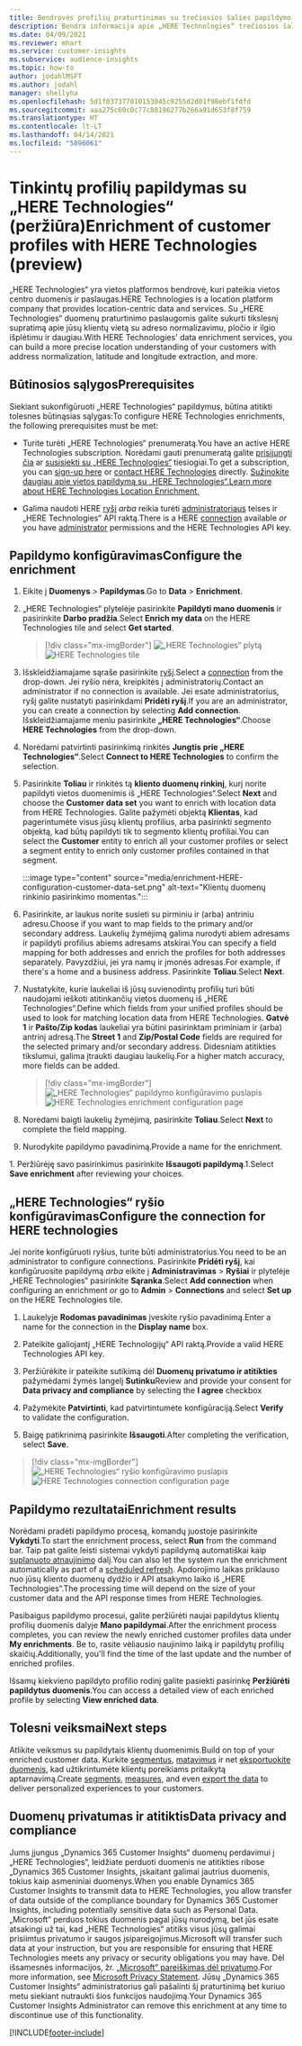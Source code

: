 ```yaml
---
title: Bendrovės profilių praturtinimas su trečiosios šalies papildymo „HERE Technologies“
description: Bendra informacija apie „HERE Technologies“ trečiosios šalies papildymą.
ms.date: 04/09/2021
ms.reviewer: mhart
ms.service: customer-insights
ms.subservice: audience-insights
ms.topic: how-to
author: jodahlMSFT
ms.author: jodahl
manager: shellyha
ms.openlocfilehash: 5d1f037377010153045c9255d2d01f98ebf1fdfd
ms.sourcegitcommit: aaa275c60c0c77c88196277b266a91d653f8f759
ms.translationtype: HT
ms.contentlocale: lt-LT
ms.lasthandoff: 04/14/2021
ms.locfileid: "5896061"
---
```

# <a name="enrichment-of-customer-profiles-with-here-technologies-preview"></a><span data-ttu-id="3ebf5-103">Tinkintų profilių papildymas su „HERE Technologies“ (peržiūra)</span><span class="sxs-lookup"><span data-stu-id="3ebf5-103">Enrichment of customer profiles with HERE Technologies (preview)</span></span>

<span data-ttu-id="3ebf5-104">„HERE Technologies“ yra vietos platformos bendrovė, kuri pateikia vietos centro duomenis ir paslaugas.</span><span class="sxs-lookup"><span data-stu-id="3ebf5-104">HERE Technologies is a location platform company that provides location-centric data and services.</span></span> <span data-ttu-id="3ebf5-105">Su „HERE Technologies“ duomenų praturtinimo paslaugomis galite sukurti tikslesnį supratimą apie jūsų klientų vietą su adreso normalizavimu, pločio ir ilgio išplėtimu ir daugiau.</span><span class="sxs-lookup"><span data-stu-id="3ebf5-105">With HERE Technologies' data enrichment services, you can build a more precise location understanding of your customers with address normalization, latitude and longitude extraction, and more.</span></span>

## <a name="prerequisites"></a><span data-ttu-id="3ebf5-106">Būtinosios sąlygos</span><span class="sxs-lookup"><span data-stu-id="3ebf5-106">Prerequisites</span></span>

<span data-ttu-id="3ebf5-107">Siekiant sukonfigūruoti „HERE Technologies“ papildymus, būtina atitikti tolesnes būtinąsias sąlygas:</span><span class="sxs-lookup"><span data-stu-id="3ebf5-107">To configure HERE Technologies enrichments, the following prerequisites must be met:</span></span>

- <span data-ttu-id="3ebf5-108">Turite turėti „HERE Technologies“ prenumeratą.</span><span class="sxs-lookup"><span data-stu-id="3ebf5-108">You have an active HERE Technologies subscription.</span></span> <span data-ttu-id="3ebf5-109">Norėdami gauti prenumeratą galite [prisijungti čia](https://developer.here.com/sign-up?utm_medium=referral&utm_source=Microsoft-Dynamics-CI&create=Freemium-Basic) ar [susisiekti su „HERE Technologies“](https://developer.here.com/help?utm_medium=referral&utm_source=Microsoft-Dynamics-CI#how-can-we-help-you) tiesiogiai.</span><span class="sxs-lookup"><span data-stu-id="3ebf5-109">To get a subscription, you can [sign-up here](https://developer.here.com/sign-up?utm_medium=referral&utm_source=Microsoft-Dynamics-CI&create=Freemium-Basic) or [contact HERE Technologies](https://developer.here.com/help?utm_medium=referral&utm_source=Microsoft-Dynamics-CI#how-can-we-help-you) directly.</span></span> [<span data-ttu-id="3ebf5-110">Sužinokite daugiau apie vietos papildymą su „HERE Technologies“.</span><span class="sxs-lookup"><span data-stu-id="3ebf5-110">Learn more about HERE Technologies Location Enrichment.</span></span>](https://developer.here.com/location-enrichment?cid=Dev-MicrosoftDynamics-DB-0-Dev-&utm_source=MicrosoftDynamics&utm_medium=referral&utm_campaign=Online_Dev_ReferralMicrosoft)

- <span data-ttu-id="3ebf5-111">Galima naudoti HERE [ryšį](connections.md) *arba* reikia turėti [administratoriaus](permissions.md#administrator) teises ir „HERE Technologies“ API raktą.</span><span class="sxs-lookup"><span data-stu-id="3ebf5-111">There is a HERE [connection](connections.md) available *or* you have [administrator](permissions.md#administrator) permissions and the HERE Technologies API key.</span></span>

## <a name="configure-the-enrichment"></a><span data-ttu-id="3ebf5-112">Papildymo konfigūravimas</span><span class="sxs-lookup"><span data-stu-id="3ebf5-112">Configure the enrichment</span></span>

1. <span data-ttu-id="3ebf5-113">Eikite į **Duomenys** > **Papildymas**.</span><span class="sxs-lookup"><span data-stu-id="3ebf5-113">Go to **Data** > **Enrichment**.</span></span> 

1. <span data-ttu-id="3ebf5-114">„HERE Technologies“ plytelėje pasirinkite **Papildyti mano duomenis** ir pasirinkite **Darbo pradžia**.</span><span class="sxs-lookup"><span data-stu-id="3ebf5-114">Select **Enrich my data** on the HERE Technologies tile and select **Get started**.</span></span>

   > [!div class="mx-imgBorder"]
   > <span data-ttu-id="3ebf5-115">![„HERE Technologies“ plytą](media/HERE-tile.png "„HERE Technologies“ plytą")</span><span class="sxs-lookup"><span data-stu-id="3ebf5-115">![HERE Technologies tile](media/HERE-tile.png "HERE Technologies tile")</span></span>

1. <span data-ttu-id="3ebf5-116">Išskleidžiamajame sąraše pasirinkite [ryšį](connections.md).</span><span class="sxs-lookup"><span data-stu-id="3ebf5-116">Select a [connection](connections.md) from the drop-down.</span></span> <span data-ttu-id="3ebf5-117">Jei ryšio nėra, kreipkitės į administratorių.</span><span class="sxs-lookup"><span data-stu-id="3ebf5-117">Contact  an administrator if no connection is available.</span></span> <span data-ttu-id="3ebf5-118">Jei esate administratorius, ryšį galite nustatyti pasirinkdami **Pridėti ryšį**.</span><span class="sxs-lookup"><span data-stu-id="3ebf5-118">If you are an administrator, you can create a connection by selecting **Add connection**.</span></span> <span data-ttu-id="3ebf5-119">Išskleidžiamajame meniu pasirinkite **„HERE Technologies“**.</span><span class="sxs-lookup"><span data-stu-id="3ebf5-119">Choose **HERE Technologies** from the drop-down.</span></span> 

1. <span data-ttu-id="3ebf5-120">Norėdami patvirtinti pasirinkimą rinkitės **Jungtis prie „HERE Technologies“**.</span><span class="sxs-lookup"><span data-stu-id="3ebf5-120">Select **Connect to HERE Technologies** to confirm the selection.</span></span>

1.  <span data-ttu-id="3ebf5-121">Pasirinkite **Toliau** ir rinkitės tą **kliento duomenų rinkinį**, kurį norite papildyti vietos duomenimis iš „HERE Technologies“.</span><span class="sxs-lookup"><span data-stu-id="3ebf5-121">Select **Next** and choose the **Customer data set** you want to enrich with location data from HERE Technologies.</span></span> <span data-ttu-id="3ebf5-122">Galite pažymėti objektą **Klientas**, kad pagerintumėte visus jūsų klientų profilius, arba pasirinkti segmento objektą, kad būtų papildyti tik to segmento klientų profiliai.</span><span class="sxs-lookup"><span data-stu-id="3ebf5-122">You can select the **Customer** entity to enrich all your customer profiles or select a segment entity to enrich only customer profiles contained in that segment.</span></span>

    :::image type="content" source="media/enrichment-HERE-configuration-customer-data-set.png" alt-text="Klientų duomenų rinkinio pasirinkimo momentas.":::

1. <span data-ttu-id="3ebf5-124">Pasirinkite, ar laukus norite susieti su pirminiu ir (arba) antriniu adresu.</span><span class="sxs-lookup"><span data-stu-id="3ebf5-124">Choose if you want to map fields to the primary and/or secondary address.</span></span> <span data-ttu-id="3ebf5-125">Laukelių žymėjimą galima nurodyti abiem adresams ir papildyti profilius abiems adresams atskirai.</span><span class="sxs-lookup"><span data-stu-id="3ebf5-125">You can specify a field mapping for both addresses and enrich the profiles for both addresses separately.</span></span> <span data-ttu-id="3ebf5-126">Pavyzdžiui, jei yra namų ir įmonės adresas.</span><span class="sxs-lookup"><span data-stu-id="3ebf5-126">For example, if there's a home and a business address.</span></span> <span data-ttu-id="3ebf5-127">Pasirinkite **Toliau**.</span><span class="sxs-lookup"><span data-stu-id="3ebf5-127">Select **Next**.</span></span>

1. <span data-ttu-id="3ebf5-128">Nustatykite, kurie laukeliai iš jūsų suvienodintų profilių turi būti naudojami ieškoti atitinkančių vietos duomenų iš „HERE Technologies“.</span><span class="sxs-lookup"><span data-stu-id="3ebf5-128">Define which fields from your unified profiles should be used to look for matching location data from HERE Technologies.</span></span> <span data-ttu-id="3ebf5-129">**Gatvė 1** ir **Pašto/Zip kodas** laukeliai yra būtini pasirinktam priminiam ir (arba) antrinį adresą.</span><span class="sxs-lookup"><span data-stu-id="3ebf5-129">The **Street 1** and **Zip/Postal Code** fields are required for the selected primary and/or secondary address.</span></span> <span data-ttu-id="3ebf5-130">Didesniam atitikties tikslumui, galima įtraukti daugiau laukelių.</span><span class="sxs-lookup"><span data-stu-id="3ebf5-130">For a higher match accuracy, more fields can be added.</span></span>

   > [!div class="mx-imgBorder"]
   > <span data-ttu-id="3ebf5-131">![„HERE Technologies“ papildymo konfigūravimo puslapis](media/enrichment-HERE-configuration.png "„HERE Technologies“ papildymo konfigūravimo puslapis")</span><span class="sxs-lookup"><span data-stu-id="3ebf5-131">![HERE Technologies enrichment configuration page](media/enrichment-HERE-configuration.png "HERE Technologies enrichment configuration page")</span></span>

1. <span data-ttu-id="3ebf5-132">Norėdami baigti laukelių žymėjimą, pasirinkite **Toliau**.</span><span class="sxs-lookup"><span data-stu-id="3ebf5-132">Select **Next** to complete the field mapping.</span></span>

1. <span data-ttu-id="3ebf5-133">Nurodykite papildymo pavadinimą.</span><span class="sxs-lookup"><span data-stu-id="3ebf5-133">Provide a name for the enrichment.</span></span> 

<span data-ttu-id="3ebf5-134">1. Peržiūrėję savo pasirinkimus pasirinkite **Išsaugoti papildymą**.</span><span class="sxs-lookup"><span data-stu-id="3ebf5-134">1.Select **Save enrichment** after reviewing your choices.</span></span>

## <a name="configure-the-connection-for-here-technologies"></a><span data-ttu-id="3ebf5-135">„HERE Technologies“ ryšio konfigūravimas</span><span class="sxs-lookup"><span data-stu-id="3ebf5-135">Configure the connection for HERE technologies</span></span> 

<span data-ttu-id="3ebf5-136">Jei norite konfigūruoti ryšius, turite būti administratorius.</span><span class="sxs-lookup"><span data-stu-id="3ebf5-136">You need to be an administrator to configure connections.</span></span> <span data-ttu-id="3ebf5-137">Pasirinkite **Pridėti ryšį**, kai konfigūruosite papildymą *arba* eikite į **Administravimas** > **Ryšiai** ir plytelėje „HERE Technologies“ pasirinkite **Sąranka**.</span><span class="sxs-lookup"><span data-stu-id="3ebf5-137">Select **Add connection** when configuring an enrichment *or* go to **Admin** > **Connections** and select **Set up** on the HERE Technologies tile.</span></span>

1. <span data-ttu-id="3ebf5-138">Laukelyje **Rodomas pavadinimas** įveskite ryšio pavadinimą.</span><span class="sxs-lookup"><span data-stu-id="3ebf5-138">Enter a name for the connection in the **Display name** box.</span></span>

1. <span data-ttu-id="3ebf5-139">Pateikite galiojantį „HERE Technologijų“ API raktą.</span><span class="sxs-lookup"><span data-stu-id="3ebf5-139">Provide a valid HERE Technologies API key.</span></span>

1. <span data-ttu-id="3ebf5-140">Peržiūrėkite ir pateikite sutikimą dėl **Duomenų privatumo ir atitikties** pažymėdami žymės langelį **Sutinku**</span><span class="sxs-lookup"><span data-stu-id="3ebf5-140">Review and provide your consent for **Data privacy and compliance** by selecting the **I agree** checkbox</span></span>

1. <span data-ttu-id="3ebf5-141">Pažymėkite **Patvirtinti**, kad patvirtintumėte konfigūraciją.</span><span class="sxs-lookup"><span data-stu-id="3ebf5-141">Select **Verify** to validate the configuration.</span></span>

1. <span data-ttu-id="3ebf5-142">Baigę patikrinimą pasirinkite **Išsaugoti**.</span><span class="sxs-lookup"><span data-stu-id="3ebf5-142">After completing the verification, select **Save**.</span></span>

> [!div class="mx-imgBorder"]
   > <span data-ttu-id="3ebf5-143">![„HERE Technologies“ ryšio konfigūravimo puslapis](media/enrichment-HERE-connection.png "„HERE Technologies“ ryšio konfigūravimo puslapis")</span><span class="sxs-lookup"><span data-stu-id="3ebf5-143">![HERE Technologies connection configuration page](media/enrichment-HERE-connection.png "HERE Technologies connection configuration page")</span></span>

## <a name="enrichment-results"></a><span data-ttu-id="3ebf5-144">Papildymo rezultatai</span><span class="sxs-lookup"><span data-stu-id="3ebf5-144">Enrichment results</span></span>

<span data-ttu-id="3ebf5-145">Norėdami pradėti papildymo procesą, komandų juostoje pasirinkite **Vykdyti**.</span><span class="sxs-lookup"><span data-stu-id="3ebf5-145">To start the enrichment process, select **Run** from the command bar.</span></span> <span data-ttu-id="3ebf5-146">Taip pat galite leisti sistemai vykdyti papildymą automatiškai kaip [suplanuoto atnaujinimo](system.md#schedule-tab) dalį.</span><span class="sxs-lookup"><span data-stu-id="3ebf5-146">You can also let the system run the enrichment automatically as part of a [scheduled refresh](system.md#schedule-tab).</span></span> <span data-ttu-id="3ebf5-147">Apdorojimo laikas priklauso nuo jūsų kliento duomenų dydžio ir API atsakymo laiko iš „HERE Technologies“.</span><span class="sxs-lookup"><span data-stu-id="3ebf5-147">The processing time will depend on the size of your customer data and the API response times from HERE Technologies.</span></span>

<span data-ttu-id="3ebf5-148">Pasibaigus papildymo procesui, galite peržiūrėti naujai papildytus klientų profilių duomenis dalyje **Mano papildymai**.</span><span class="sxs-lookup"><span data-stu-id="3ebf5-148">After the enrichment process completes, you can review the newly enriched customer profiles data under **My enrichments**.</span></span> <span data-ttu-id="3ebf5-149">Be to, rasite vėliausio naujinimo laiką ir papildytų profilių skaičių.</span><span class="sxs-lookup"><span data-stu-id="3ebf5-149">Additionally, you'll find the time of the last update and the number of enriched profiles.</span></span>

<span data-ttu-id="3ebf5-150">Išsamų kiekvieno papildyto profilio rodinį galite pasiekti pasirinkę **Peržiūrėti papildytus duomenis**.</span><span class="sxs-lookup"><span data-stu-id="3ebf5-150">You can access a detailed view of each enriched profile by selecting **View enriched data**.</span></span>

## <a name="next-steps"></a><span data-ttu-id="3ebf5-151">Tolesni veiksmai</span><span class="sxs-lookup"><span data-stu-id="3ebf5-151">Next steps</span></span>

<span data-ttu-id="3ebf5-152">Atlikite veiksmus su papildytais klientų duomenimis.</span><span class="sxs-lookup"><span data-stu-id="3ebf5-152">Build on top of your enriched customer data.</span></span> <span data-ttu-id="3ebf5-153">Kurkite [segmentus](segments.md), [matavimus](measures.md) ir net [eksportuokite duomenis](export-destinations.md), kad užtikrintumėte klientų poreikiams pritaikytą aptarnavimą.</span><span class="sxs-lookup"><span data-stu-id="3ebf5-153">Create [segments](segments.md), [measures](measures.md), and even [export the data](export-destinations.md) to deliver personalized experiences to your customers.</span></span>

## <a name="data-privacy-and-compliance"></a><span data-ttu-id="3ebf5-154">Duomenų privatumas ir atitiktis</span><span class="sxs-lookup"><span data-stu-id="3ebf5-154">Data privacy and compliance</span></span>

<span data-ttu-id="3ebf5-155">Jums įjungus „Dynamics 365 Customer Insights“ duomenų perdavimui į „HERE Technologies“, leidžiate perduoti duomenis ne atitikties ribose „Dynamics 365 Customer Insights, įskaitant galimai jautrius duomenis, tokius kaip asmeniniai duomenys.</span><span class="sxs-lookup"><span data-stu-id="3ebf5-155">When you enable Dynamics 365 Customer Insights to transmit data to HERE Technologies, you allow transfer of data outside of the compliance boundary for Dynamics 365 Customer Insights, including potentially sensitive data such as Personal Data.</span></span> <span data-ttu-id="3ebf5-156">„Microsoft“ perduos tokius duomenis pagal jūsų nurodymą, bet jūs esate atsakingi už tai, kad „HERE Technologies“ atitiks visus jūsų galimai prisiimtus privatumo ir saugos įsipareigojimus.</span><span class="sxs-lookup"><span data-stu-id="3ebf5-156">Microsoft will transfer such data at your instruction, but you are responsible for ensuring that HERE Technologies meets any privacy or security obligations you may have.</span></span> <span data-ttu-id="3ebf5-157">Dėl išsamesnės informacijos, žr. [„Microsoft“ pareiškimas dėl privatumo](https://go.microsoft.com/fwlink/?linkid=396732).</span><span class="sxs-lookup"><span data-stu-id="3ebf5-157">For more information, see [Microsoft Privacy Statement](https://go.microsoft.com/fwlink/?linkid=396732).</span></span>
<span data-ttu-id="3ebf5-158">Jūsų „Dynamics 365 Customer Insights“ administratorius gali pašalinti šį praturtinimą bet kuriuo metu siekiant nutraukti šios funkcijos naudojimą.</span><span class="sxs-lookup"><span data-stu-id="3ebf5-158">Your Dynamics 365 Customer Insights Administrator can remove this enrichment at any time to discontinue use of this functionality.</span></span>


[!INCLUDE[footer-include](../includes/footer-banner.md)]
